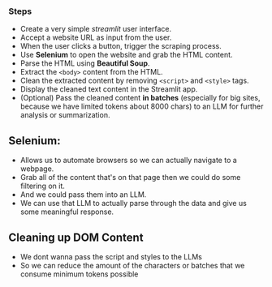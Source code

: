 ### Steps

- Create a very simple _streamlit_ user interface.
- Accept a website URL as input from the user.
- When the user clicks a button, trigger the scraping process.
- Use **Selenium** to open the website and grab the HTML content.
- Parse the HTML using **Beautiful Soup**.
- Extract the `<body>` content from the HTML.
- Clean the extracted content by removing `<script>` and `<style>` tags.
- Display the cleaned text content in the Streamlit app.
- (Optional) Pass the cleaned content **in batches** (especially for big sites, because we have limited tokens about 8000 chars) to an LLM for further analysis or summarization.

## Selenium:

- Allows us to automate browsers so we can actually navigate to a webpage.
- Grab all of the content that's on that page then we could do some filtering on it.
- And we could pass them into an LLM.
- We can use that LLM to actually parse through the data and give us some meaningful response.

## Cleaning up DOM Content

- We dont wanna pass the script and styles to the LLMs
- So we can reduce the amount of the characters or batches that we consume minimum tokens possible
